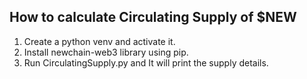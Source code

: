 ## How to calculate Circulating Supply of $NEW

1. Create a python venv and activate it.
2. Install newchain-web3 library using pip.
3. Run CirculatingSupply.py and It will print the supply details.